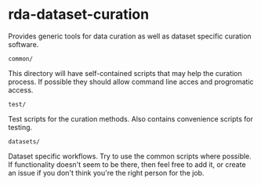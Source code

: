 # rda-dataset-curation
Provides generic tools for data curation as well as dataset specific curation software.


`common/`

This directory will have self-contained scripts that may help the curation process. If possible they should allow command line acces and progromatic access.


`test/`

Test scripts for the curation methods. Also contains convenience scripts for testing.

`datasets/` 

Dataset specific workflows. Try to use the common scripts where possible. If functionality doesn't seem to be there, then feel free to add it, or create an issue if you don't think you're the right person for the job.
